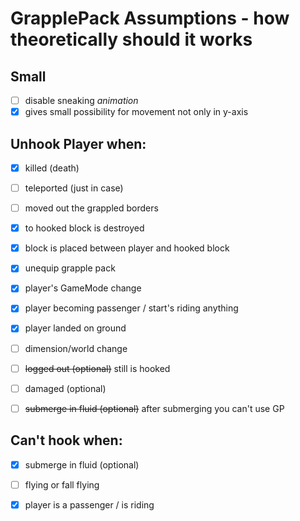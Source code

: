 # GrapplePack Assumptions - how theoretically should it works
## Small
- [ ] disable sneaking *animation*
- [X] gives small possibility for movement not only in y-axis

## Unhook Player when:
- [X] killed (death)
- [ ] teleported (just in case)
- [ ] moved out the grappled borders
- [X] to hooked block is destroyed
- [X] block is placed between player and hooked block
- [X] unequip grapple pack
- [X] player's GameMode change
- [X] player becoming passenger / start's riding anything
- [X] player landed on ground
- [ ] dimension/world change

- [ ] ~~logged out (optional)~~ still is hooked
- [ ] damaged (optional)
- [ ] ~~submerge in fluid (optional)~~ after submerging you can't use GP

## Can't hook when:
- [X] submerge in fluid (optional)
- [ ] flying or fall flying
- [X] player is a passenger / is riding


